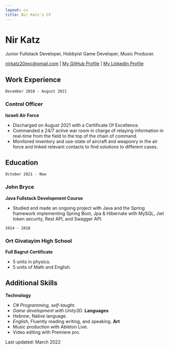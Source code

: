 ```yaml
---
layout: cv
title: Nir Katz's CV
---
```

# Nir Katz
Junior Fullstack Developer, Hobbyist Game Developer, Music Producer.

<div id="webaddress">
<a href="nirkatz20exc@gmail.com">nirkatz20exc@gmail.com</a>
  | <a href="https://github.com/tamboor">My GitHub Profile</a> | <a href="https://www.linkedin.com/in/nir-katz-0ab3891b9/">My LinkedIn Profile</a>
</div>

<!-- ## Currently
Looking for a job as a Junior Fullstack Developer/Unity Game Developer. -->
## Work Experience

`December 2018 - August 2021`
### Control Officer
__Israeli Air Force__
- Discharged on August 2021 with a Certificate Of Excellence.
- Commanded a 24/7 active war room in charge of relaying information in real-time from the field to the top of the chain of command.
- Monitored inventory and use-state of aircraft and weaponry in the air force and linked relevant contacts to find solutions to different cases.

<!-- add work experience  -->
## Education

`October 2021 - Now`
### John Bryce
__Java Fullstack Development Course__
- Studied and made an ongoing project with Java and the Spring framework implementing 
  Spring Boot, Jpa & Hibernate with MySQL, Jwt token security, Rest API, and Swagger API. 


`2014 - 2018`
### Ort Givatayim High School
__Full Bagrut Certificate__
- 5 units in physics.
- 5 units of Math and English.

## Additional Skills
__Technology__
- _C# Programming, self-taught_. 
- _Game development with Unity3D_.
__Languages__
- _Hebrew_, Native language.
- _English_, Fluently reading writing, and speaking.
__Art__
- Music production with Ableton Live.
- Video editing with Premiere pro.

Last updated: March 2022

